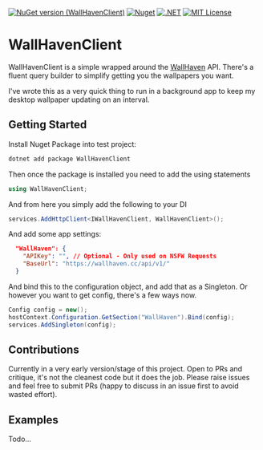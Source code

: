 [![NuGet version (WallHavenClient)](https://img.shields.io/nuget/v/WallHavenClient.svg?style=flat-square)](https://www.nuget.org/packages/WallHavenClient/)
[![Nuget](https://img.shields.io/nuget/dt/WallHavenClient?logo=nuget&style=flat-square)](https://www.nuget.org/packages/WallHavenClient/)
[![.NET](https://github.com/Bigtalljosh/WallHavenClient/actions/workflows/dotnet.yml/badge.svg)](https://github.com/Bigtalljosh/WallHavenClient/actions/workflows/dotnet.yml)
[![MIT License](https://img.shields.io/github/license/dotnet/aspnetcore?color=%230b0&style=flat-square)](https://github.com/Bigtalljosh/WallHavenClient/blob/main/LICENSE)

# WallHavenClient

WallHavenClient is a simple wrapped around the [WallHaven](https://wallhaven.cc/) API.
There's a fluent query builder to simplify getting you the wallpapers you want.

I've wrote this as a very quick thing to run in a background app to keep my desktop wallpaper updating on an interval.



## Getting Started

Install Nuget Package into test project:

```cmd
dotnet add package WallHavenClient
```

Then once the package is installed you need to add the using statements

```csharp
using WallHavenClient;
```

And from here you simply add the following to your DI

```csharp
services.AddHttpClient<IWallHavenClient, WallHavenClient>();
```

And add some app settings:

```json
  "WallHaven": {
    "APIKey": "", // Optional - Only used on NSFW Requests
    "BaseUrl": "https://wallhaven.cc/api/v1/"
  }
```

And bind this to the configuration object, and add that as a Singleton.
Or however you want to get config, there's a few ways now.

```csharp
Config config = new();
hostContext.Configuration.GetSection("WallHaven").Bind(config);
services.AddSingleton(config);
```

## Contributions

Currently in a very early version/stage of this project.
Open to PRs and critique, it's not the cleanest code but it does the job.
Please raise issues and feel free to submit PRs (happy to discuss in an issue first to avoid wasted effort).

## Examples

Todo...
